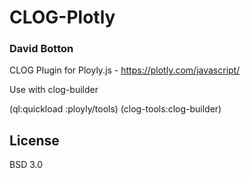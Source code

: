 # CLOG-Plotly
### David Botton

CLOG Plugin for Ployly.js - https://plotly.com/javascript/

Use with clog-builder

(ql:quickload :ployly/tools)
(clog-tools:clog-builder)

## License

BSD 3.0

